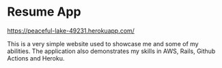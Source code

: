 # Resume App

https://peaceful-lake-49231.herokuapp.com/

This is a very simple website used to showcase me and some of my abilities. 
The application also demonstrates
my skills in AWS, Rails, Github Actions and Heroku.
